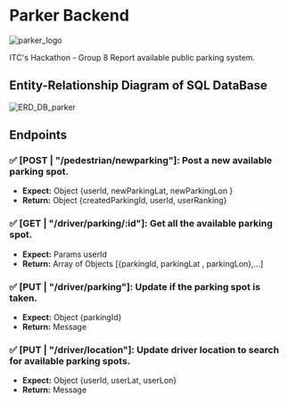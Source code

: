 # Parker Backend

![parker_logo](https://res.cloudinary.com/imgpetapp/image/upload/c_thumb,w_200,g_face/v1641979149/Parker_Logo_malwib.png)

ITC's Hackathon - Group 8
Report available public parking system.

## Entity-Relationship Diagram of SQL DataBase

![ERD_DB_parker](https://res.cloudinary.com/imgpetapp/image/upload/v1641996999/ERD_r88771.png)

## Endpoints

### ✅ [POST | "/pedestrian/newparking"]: Post a new available parking spot.

- **Expect:** Object {userId, newParkingLat, newParkingLon }
- **Return:** Object {createdParkingId, userId, userRanking}

### ✅ [GET | "/driver/parking/:id"]: Get all the available parking spot.

- **Expect:** Params userId
- **Return:** Array of Objects [{parkingId, parkingLat , parkingLon},...]

### ✅ [PUT | "/driver/parking"]: Update if the parking spot is taken.

- **Expect:** Object {parkingId}
- **Return:** Message

### ✅ [PUT | "/driver/location"]: Update driver location to search for available parking spots.

- **Expect:** Object {userId, userLat, userLon}
- **Return:** Message
